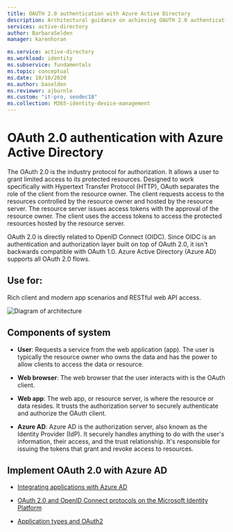 ```yaml
---
title: OAUTH 2.0 authentication with Azure Active Directory
description: Architectural guidance on achieving OAUTH 2.0 authentication with Azure Active Directory.
services: active-directory
author: BarbaraSelden
manager: karenhoran

ms.service: active-directory
ms.workload: identity
ms.subservice: fundamentals
ms.topic: conceptual
ms.date: 10/10/2020
ms.author: baselden
ms.reviewer: ajburnle
ms.custom: "it-pro, seodec18"
ms.collection: M365-identity-device-management
---
```


# OAuth 2.0 authentication with Azure Active Directory

The OAuth 2.0 is the industry protocol for authorization. It allows a user to grant limited access to its protected resources. Designed to work specifically with Hypertext Transfer Protocol (HTTP), OAuth separates the role of the client from the resource owner. The client requests access to the resources controlled by the resource owner and hosted by the resource server. The resource server issues access tokens with the approval of the resource owner. The client uses the access tokens to access the protected resources hosted by the resource server. 

OAuth 2.0 is directly related to OpenID Connect (OIDC). Since OIDC is an authentication and authorization layer built on top of OAuth 2.0, it isn't backwards compatible with OAuth 1.0. Azure Active Directory (Azure AD) supports all OAuth 2.0 flows. 

## Use for:

Rich client and modern app scenarios and RESTful web API access.

![Diagram of architecture](./media/authentication-patterns/oauth.png)

## Components of system

* **User**: Requests a service from the web application (app). The user is typically the resource owner who owns the data and has the power to allow clients to access the data or resource. 

* **Web browser**: The web browser that the user interacts with is the OAuth client. 

* **Web app**: The web app, or resource server, is where the resource or data resides. It trusts the authorization server to securely authenticate and authorize the OAuth client. 

* **Azure AD**: Azure AD is the authorization server, also known as the Identity Provider (IdP). It securely handles anything to do with the user's information, their access, and the trust relationship. It's responsible for issuing the tokens that grant and revoke access to resources.

## Implement OAuth 2.0 with Azure AD

* [Integrating applications with Azure AD](../saas-apps/tutorial-list.md) 

* [OAuth 2.0 and OpenID Connect protocols on the Microsoft Identity Platform](../develop/active-directory-v2-protocols.md) 

* [Application types and OAuth2](../develop/v2-app-types.md) 

